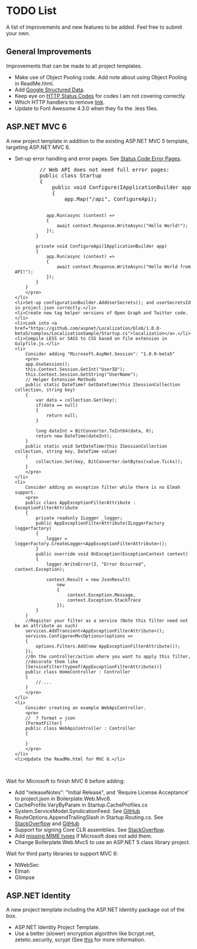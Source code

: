 <h1>TODO List</h1>
<p>A list of improvements and new features to be added. Feel free to submit your own.</p>

<h2>General Improvements</h2>
<p>Improvements that can be made to all project templates.</p>
<ul>
    <li>Make use of Object Pooling code. Add note about using Object Pooling in ReadMe.html.</li>
    <li>Add <a href="https://developers.google.com/structured-data/">Google Structured Data</a>.</li>
    <li>Keep eye on <a href="http://stackoverflow.com/questions/27860618/which-http-status-codes-to-cover-for-mvc-error-handling/29282406#29282406">HTTP Status Codes</a> for codes I am not covering correctly.</li>
    <li>Which HTTP handlers to remove <a href="http://stackoverflow.com/questions/28856991/removing-unused-http-handlers-for-better-performance-security">link</a>.</li>
    <li>Update to Font Awesome 4.3.0 when they fix the .less files.</li>
</ul>

<h2>ASP.NET MVC 6</h2>
<p>A new project template in addition to the existing ASP.NET MVC 5 template, targeting ASP.NET MVC 6.</p>
<ul>
    <li>
        Set-up error handling and error pages. See <a href="https://github.com/aspnet/Diagnostics/blob/dev/samples/StatusCodePagesSample/Startup.cs">Status Code Error Pages</a>.
        <pre>
        // Web API does not need full error pages:
        public class Startup
        {
	        public void Configure(IApplicationBuilder app)
	        {
		        app.Map("/api", ConfigureApi);

		        app.Run(async (context) =>
		        {
			        await context.Response.WriteAsync("Hello World!");
		        });
	        }

	        private void ConfigureApi(IApplicationBuilder app)
	        {
		        app.Run(async (context) =>
		        {
			        await context.Response.WriteAsync("Hello World from API!");
		        });
	        }
        }
        </pre>
    </li>
    <li>Set-up configurationBuilder.AddUserSecrets(); and userSecretsId in project.json correctly.</li>
    <li>Create new tag helper versions of Open Graph and Twitter code.</li>
    <li>Look into <a href="https://github.com/aspnet/Localization/blob/1.0.0-beta5/samples/LocalizationSample/Startup.cs">localization</a>.</li>
    <li>Compile LESS or SASS to CSS based on file extension in Gulpfile.js.</li>
    <li>
        Consider adding "Microsoft.AspNet.Session": "1.0.0-beta5"
        <pre>
        app.UseSession();
        this.Context.Session.GetInt("UserID");
        this.Context.Session.GetString("UserName");
        // Helper Extension Methods
        public static DateTime? GetDateTime(this ISessionCollection collection, string key)
        {
            var data = collection.Get(key);
            if(data == null)
            {
                return null;
            }

            long dateInt = BitConverter.ToInt64(data, 0);
            return new DateTime(dateInt);
        }
        public static void SetDateTime(this ISessionCollection collection, string key, DateTime value)
        {
            collection.Set(key, BitConverter.GetBytes(value.Ticks));
        }
        </pre>
    </li>
    <li>
        Consider adding an exception filter while there is no Elmah support.
        <pre>
        public class AppExceptionFilterAttribute : ExceptionFilterAttribute
        {
	        private readonly ILogger _logger;
            public AppExceptionFilterAttribute(ILoggerFactory loggerfactory)
            {
               _logger = loggerFactory.CreateLogger<AppExceptionFilterAttribute>();
            }
            public override void OnException(ExceptionContext context)
            {
                logger.WriteError(2, "Error Occurred", context.Exception);

                context.Result = new JsonResult(
                    new
                    {
                        context.Exception.Message,
                        context.Exception.StackTrace
                    });
            }
        }
        //Register your filter as a service (Note this filter need not be an attribute as such)
        services.AddTransient<AppExceptionFilterAttribute>();
        services.Configure<MvcOptions>(options =>
        {
            options.Filters.Add(new AppExceptionFilterAttribute());
        });
        //On the controller/action where you want to apply this filter,
        //decorate them like
        [ServiceFilter(typeof(AppExceptionFilterAttribute))]
        public class HomeController : Controller
        {
            //....
        }
        </pre>
    </li>
    <li>
        Consider creating an example WebApiController.
        <pre>
        //  ? format = json
        [FormatFilter]
        public class WebApiController : Controller
        {

        }
        </pre>
    </li>
    <li>Update the ReadMe.html for MVC 6.</li>
</ul>
<p>Wait for Microsoft to finish MVC 6 before adding:</p>
<ul>
    <li>Add "releaseNotes": "Initial Release", and 'Require License Acceptance' to project.json in Boilerplate.Web.Mvc6.</li>
    <li>CacheProfile.VaryByParam in Startup.CacheProfiles.cs</li>
    <li>System.ServiceModel.SyndicationFeed. See <a href="https://github.com/dotnet/wcf/issues/76#issuecomment-111420491">GitHub</a></li>
    <li>RouteOptions.AppendTrailingSlash in Startup.Routing.cs. See <a href="http://stackoverflow.com/questions/27997814/lower-case-urls-and-trailing-slash/30799844#30799844">StackOverflow</a> and <a href="https://github.com/aspnet/Mvc/issues/2691">GitHub</a></li>
    <li>Support for signing Core CLR assemblies. See <a href="http://stackoverflow.com/questions/31001880/signing-asp-net-5-class-library-assemblies/31259763#31259763">StackOverflow</a>.</li>
    <li>Add <a href="https://github.com/aspnet/StaticFiles/issues/28">missing MIME types</a> if Microsoft does not add them.</li>
    <li>Change Boilerplate.Web.Mvc5 to use an ASP.NET 5 class library project.</li>
</ul>
<p>Wait for third party libraries to support MVC 6:</p>
<ul>
    <li>NWebSec</li>
    <li>Elmah</li>
    <li>Glimpse</li>
</ul>

<h2>ASP.NET Identity</h2>
<p>A new project template including the ASP.NET Identity package out of the box.</p>
<ul>
  <li>ASP.NET Identity Project Template.</li>
  <li>Use a better (slower) encryption algorithm like bcrypt.net, zetetic.security, scrypt (See <a href="http://blog.codinghorror.com/your-password-is-too-damn-short/">this</a> for more information.</li>
</ul>
